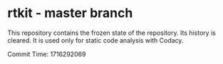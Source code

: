 # rtkit - master branch

This repository contains the frozen state of the repository.
Its history is cleared. It is used only for static code
analysis with Codacy.

Commit Time: 1716292069